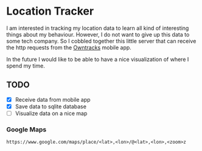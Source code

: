 # Location Tracker

I am interested in tracking my location data to learn all kind of interesting
things about my behaviour.  However, I do not want to give up this data to some
tech company. So I cobbled together this little server that can receive the
http requests from the [Owntracks](https://owntracks.org/) mobile app.

In the future I would like to be able to have a nice visualization of where I
spend my time.

## TODO

- &#x2612; Receive data from mobile app
- &#x2612; Save data to sqlite database
- &#x2610; Visualize data on a nice map

### Google Maps

`https://www.google.com/maps/place/<lat>,<lon>/@<lat>,<lon>,<zoom>z`



